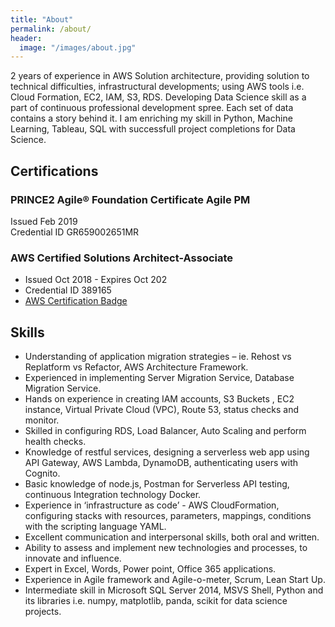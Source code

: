 ```yaml
---
title: "About"
permalink: /about/
header:
  image: "/images/about.jpg"
---
```


 2 years of experience in AWS Solution architecture, providing solution to technical difficulties, infrastructural developments; using AWS tools i.e. Cloud Formation, EC2, IAM, S3, RDS. Developing Data Science skill as a part of continuous professional development spree. Each set of data contains a story behind it. I am enriching my skill in Python, Machine Learning, Tableau, SQL with successfull project completions for Data Science.

## Certifications

### PRINCE2 Agile® Foundation Certificate Agile	PM				
Issued Feb 2019						      			
Credential ID GR659002651MR

### AWS Certified Solutions Architect-Associate
* Issued Oct 2018 - Expires Oct 202
* Credential ID 389165 
* [AWS Certification Badge](https://www.certmetrics.com/amazon/public/badge.aspx?i=1&t=c&d=2018-10-31&ci=AWS00357345)

## Skills

* Understanding of application migration strategies – ie. Rehost vs Replatform vs Refactor, AWS Architecture Framework.
* Experienced in implementing Server Migration Service, Database Migration Service.
* Hands on experience in creating IAM accounts, S3 Buckets , EC2 instance, Virtual Private Cloud (VPC), Route 53, status checks and monitor.
* Skilled in configuring RDS, Load Balancer, Auto Scaling and perform health checks.
* Knowledge of restful services, designing a serverless web app using API Gateway, AWS Lambda, DynamoDB, authenticating users with Cognito.
* Basic knowledge of node.js, Postman for Serverless API testing, continuous Integration technology Docker.
* Experience in ‘infrastructure as code’ - AWS CloudFormation, configuring stacks with resources, parameters, mappings, conditions with the scripting language YAML.
* Excellent communication and interpersonal skills, both oral and written.
* Ability to assess and implement new technologies and processes, to innovate and influence.
* Expert in Excel, Words, Power point, Office 365 applications.
* Experience in Agile framework and Agile-o-meter, Scrum, Lean Start Up.
* Intermediate skill in Microsoft SQL Server 2014, MSVS Shell, Python and its libraries i.e. numpy, matplotlib, panda, scikit for data science projects. 


  